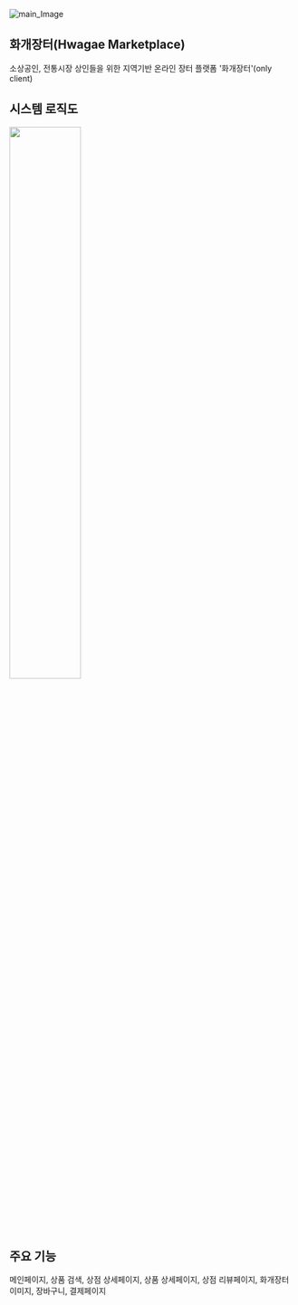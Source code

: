 ![main_Image](https://user-images.githubusercontent.com/41279460/92005655-b1086100-ed7e-11ea-9639-57bac99ce38c.png)

## 화개장터(Hwagae Marketplace)

소상공인, 전통시장 상인들을 위한 지역기반 온라인 장터 플랫폼 '화개장터'(only client)

## 시스템 로직도

<img src="https://user-images.githubusercontent.com/41279460/92005731-c8dfe500-ed7e-11ea-97dc-9f8adc0b0f2b.png" width="50%"></img>


## 주요 기능

메인페이지, 상품 검색, 상점 상세페이지, 상품 상세페이지, 상점 리뷰페이지, 화개장터 이미지, 장바구니, 결제페이지

